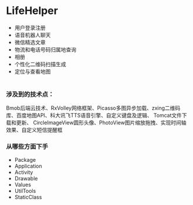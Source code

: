 # LifeHelper   
* 用户登录注册
* 语音机器人聊天  
* 微信精选文章   
* 物流和电话号码归属地查询   
* 相册   
* 个性化二维码扫描生成  
* 定位与查看地图  
      
### 涉及到的技术点：   
Bmob后端云技术、RxVolley网络框架、Picasso多图异步加载、zxing二维码库、百度地图API、科大讯飞TTS语音引擎、自定义键盘及逻辑、 Tomcat文件下载和更新、 CircleImageView圆形头像、PhotoView图片缩放拖拽、实现时间轴效果、自定义短信提醒框     

### 从哪些方面下手   
* Package  
* Application   
* Activity  
* Drawable   
* Values     
* UtilTools  
* StaticClass   


